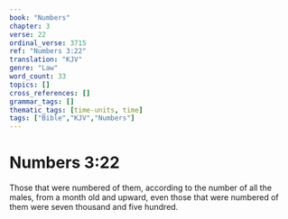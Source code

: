```yaml
---
book: "Numbers"
chapter: 3
verse: 22
ordinal_verse: 3715
ref: "Numbers 3:22"
translation: "KJV"
genre: "Law"
word_count: 33
topics: []
cross_references: []
grammar_tags: []
thematic_tags: [time-units, time]
tags: ["Bible","KJV","Numbers"]
---
```


# Numbers 3:22

Those that were numbered of them, according to the number of all the males, from a month old and upward, even those that were numbered of them were seven thousand and five hundred.

